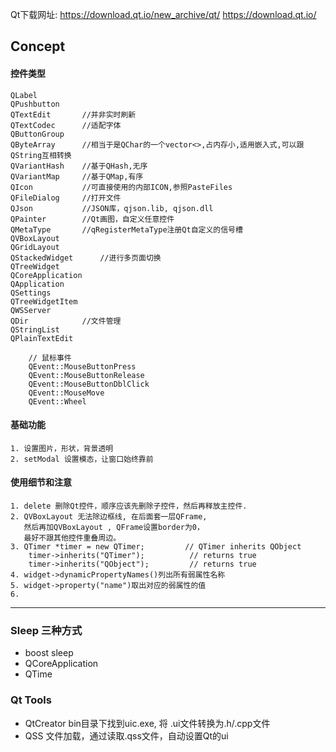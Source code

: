 Qt下载网址:
https://download.qt.io/new_archive/qt/
https://download.qt.io/

## Concept
#### 控件类型
```
QLabel
QPushbutton
QTextEdit		//并非实时刷新
QTextCodec		//适配字体
QButtonGroup
QByteArray		//相当于是QChar的一个vector<>,占内存小,适用嵌入式,可以跟QString互相转换
QVariantHash	//基于QHash,无序
QVariantMap		//基于QMap,有序
QIcon			//可直接使用的内部ICON,参照PasteFiles
QFileDialog		//打开文件
QJson			//JSON库，qjson.lib, qjson.dll
QPainter 		//Qt画图，自定义任意控件
QMetaType		//qRegisterMetaType注册Qt自定义的信号槽
QVBoxLayout
QGridLayout
QStackedWidget		//进行多页面切换
QTreeWidget
QCoreApplication
QApplication
QSettings
QTreeWidgetItem
QWSServer
QDir			//文件管理
QStringList	
QPlainTextEdit
```
```
	// 鼠标事件
	QEvent::MouseButtonPress	
	QEvent::MouseButtonRelease	
	QEvent::MouseButtonDblClick	
	QEvent::MouseMove
	QEvent::Wheel
```

#### 基础功能
```
1. 设置图片，形状，背景透明
2. setModal 设置模态，让窗口始终靠前
```

#### 使用细节和注意
```
1. delete 删除Qt控件，顺序应该先删除子控件，然后再释放主控件.
2. QVBoxLayout 无法除边框线, 在后面套一层QFrame,
   然后再加QVBoxLayout , QFrame设置border为0，
   最好不跟其他控件重叠周边。
3. QTimer *timer = new QTimer;         // QTimer inherits QObject
	timer->inherits("QTimer");          // returns true
	timer->inherits("QObject");         // returns true
4. widget->dynamicPropertyNames()列出所有弱属性名称
5. widget->property("name")取出对应的弱属性的值
6. 
```

***

### Sleep 三种方式
- boost sleep
- QCoreApplication
- QTime

### Qt Tools
- QtCreator bin目录下找到uic.exe, 将 .ui文件转换为.h/.cpp文件
- QSS 文件加载，通过读取.qss文件，自动设置Qt的ui

  